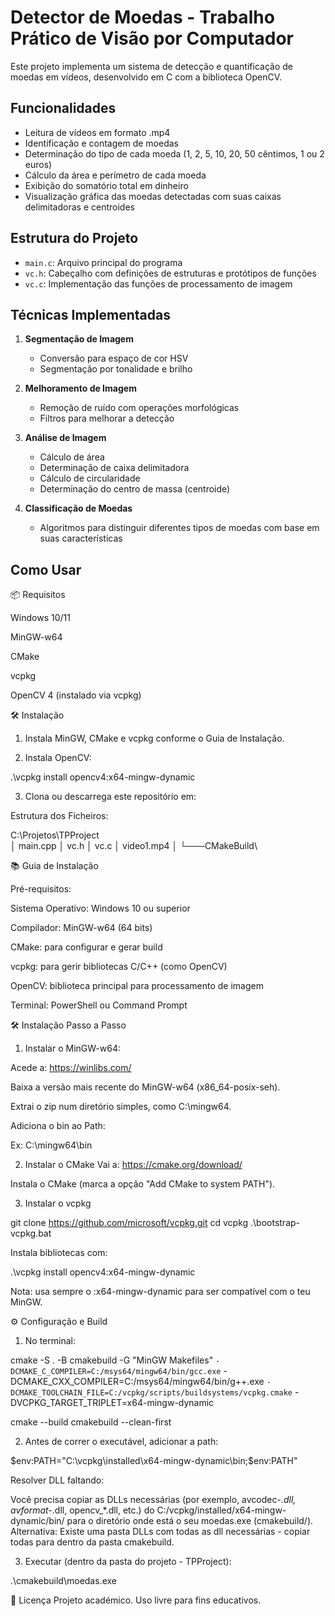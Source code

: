 # Detector de Moedas - Trabalho Prático de Visão por Computador

Este projeto implementa um sistema de detecção e quantificação de moedas em vídeos, desenvolvido em C com a biblioteca OpenCV.

## Funcionalidades

- Leitura de vídeos em formato .mp4
- Identificação e contagem de moedas
- Determinação do tipo de cada moeda (1, 2, 5, 10, 20, 50 cêntimos, 1 ou 2 euros)
- Cálculo da área e perímetro de cada moeda
- Exibição do somatório total em dinheiro
- Visualização gráfica das moedas detectadas com suas caixas delimitadoras e centroides

## Estrutura do Projeto

- `main.c`: Arquivo principal do programa
- `vc.h`: Cabeçalho com definições de estruturas e protótipos de funções
- `vc.c`: Implementação das funções de processamento de imagem

## Técnicas Implementadas

1. **Segmentação de Imagem**
   - Conversão para espaço de cor HSV
   - Segmentação por tonalidade e brilho

2. **Melhoramento de Imagem**
   - Remoção de ruído com operações morfológicas
   - Filtros para melhorar a detecção

3. **Análise de Imagem**
   - Cálculo de área
   - Determinação de caixa delimitadora
   - Cálculo de circularidade
   - Determinação do centro de massa (centroide)

4. **Classificação de Moedas**
   - Algoritmos para distinguir diferentes tipos de moedas com base em suas características



## Como Usar


📦 Requisitos


Windows 10/11

MinGW-w64

CMake

vcpkg

OpenCV 4 (instalado via vcpkg)



🛠 Instalação

1. Instala MinGW, CMake e vcpkg conforme o Guia de Instalação.

2. Instala OpenCV:

.\vcpkg install opencv4:x64-mingw-dynamic

3. Clona ou descarrega este repositório em:

Estrutura dos Ficheiros:

C:\Projetos\TPProject\
│   main.cpp
│   vc.h
│   vc.c
│   video1.mp4
│
└───CMakeBuild\


   📚 Guia de Instalação

Pré-requisitos:

Sistema Operativo: Windows 10 ou superior

Compilador: MinGW-w64 (64 bits)

CMake: para configurar e gerar build

vcpkg: para gerir bibliotecas C/C++ (como OpenCV)

OpenCV: biblioteca principal para processamento de imagem

Terminal: PowerShell ou Command Prompt



🛠 Instalação Passo a Passo

1. Instalar o MinGW-w64:
   
Acede a: https://winlibs.com/

Baixa a versão mais recente do MinGW-w64 (x86_64-posix-seh).

Extrai o zip num diretório simples, como C:\mingw64.

Adiciona o bin ao Path:

Ex: C:\mingw64\bin

2. Instalar o CMake
Vai a: https://cmake.org/download/

Instala o CMake (marca a opção "Add CMake to system PATH").

3. Instalar o vcpkg

git clone https://github.com/microsoft/vcpkg.git
cd vcpkg
.\bootstrap-vcpkg.bat


Instala bibliotecas com:

.\vcpkg install opencv4:x64-mingw-dynamic

Nota: usa sempre o :x64-mingw-dynamic para ser compatível com o teu MinGW.




⚙️ Configuração e Build

1. No terminal:

cmake -S . -B cmakebuild -G "MinGW Makefiles" `
  -DCMAKE_C_COMPILER=C:/msys64/mingw64/bin/gcc.exe `
  -DCMAKE_CXX_COMPILER=C:/msys64/mingw64/bin/g++.exe `
  -DCMAKE_TOOLCHAIN_FILE=C:/vcpkg/scripts/buildsystems/vcpkg.cmake `
  -DVCPKG_TARGET_TRIPLET=x64-mingw-dynamic

cmake --build cmakebuild --clean-first


2. Antes de correr o executável, adicionar a path:

$env:PATH="C:\vcpkg\installed\x64-mingw-dynamic\bin;$env:PATH"

Resolver DLL faltando:

Você precisa copiar as DLLs necessárias (por exemplo, avcodec-*.dll, avformat-*.dll, opencv_*.dll, etc.) do C:/vcpkg/installed/x64-mingw-dynamic/bin/ para o diretório onde está o seu moedas.exe (cmakebuild/).
Alternativa: Existe uma pasta DLLs com todas as dll necessárias - copiar todas para dentro da pasta cmakebuild.


3. Executar (dentro da pasta do projeto - TPProject):

.\cmakebuild\moedas.exe



📄 Licença
Projeto académico. Uso livre para fins educativos.
